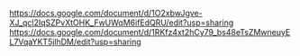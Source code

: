 https://docs.google.com/document/d/1O2xbwJgve-XJ_qcl2IqSZPvXtOHK_FwUWqM6ifEdQRU/edit?usp=sharing
 https://docs.google.com/document/d/1RKfz4xt2hCy79_bs48eTsZMwneuyEL7VqaYKT5jlhDM/edit?usp=sharing
